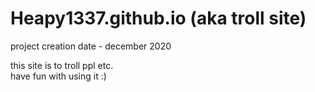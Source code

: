 # Heapy1337.github.io (aka troll site)  
  
project creation date - december 2020  
  
this site is to troll ppl etc.  
have fun with using it :)  
